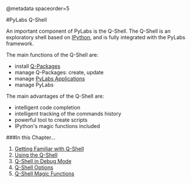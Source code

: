 @metadata spaceorder=5

[iPython]: http://ipython.scipy.org/moin/
[qp]: /pylabsdoc/#/Q-Packages/Q-Packages
[pyapp]: /pylabsdoc/#/PyLabsApps/Home
[familiar]: /pylabsdoc/#/Q-Shell/GettingFamiliar
[practical]: /pylabsdoc/#/Q-Shell/Practical
[debug]: /pylabsdoc/#/Q-Shell/DebugMode
[options]: /pylabsdoc/#/Q-Shell/QShellOptions
[magic]: /pylabsdoc/#/Q-Shell/MagicFunctions


#PyLabs Q-Shell

An important component of PyLabs is the Q-Shell. The Q-Shell is an exploratory shell based on [IPython][], and is fully integrated with the PyLabs framework.

The main functions of the Q-Shell are:

* install [Q-Packages][qp]
* manage Q-Packages: create, update
* manage [PyLabs Applications][pyapp]
* manage PyLabs

The main advantages of the Q-Shell are:

* intelligent code completion
* intelligent tracking of the commands history
* powerful tool to create scripts
* IPython's magic functions included


###In this Chapter...

1. [Getting Familiar with Q-Shell][familiar]
2. [Using the Q-Shell][practical]
3. [Q-Shell in Debug Mode][debug]
4. [Q-Shell Options][options]
5. [Q-Shell Magic Functions][magic]